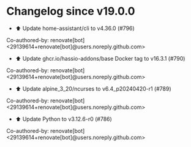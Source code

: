 # Changelog since v19.0.0
- ⬆️ Update home-assistant/cli to v4.36.0 (#796)

Co-authored-by: renovate[bot] <29139614+renovate[bot]@users.noreply.github.com> 
- ⬆️ Update ghcr.io/hassio-addons/base Docker tag to v16.3.1 (#790)

Co-authored-by: renovate[bot] <29139614+renovate[bot]@users.noreply.github.com> 
- ⬆️ Update alpine_3_20/ncurses to v6.4_p20240420-r1 (#789)

Co-authored-by: renovate[bot] <29139614+renovate[bot]@users.noreply.github.com> 
- ⬆️ Update Python to v3.12.6-r0 (#786)

Co-authored-by: renovate[bot] <29139614+renovate[bot]@users.noreply.github.com> 

